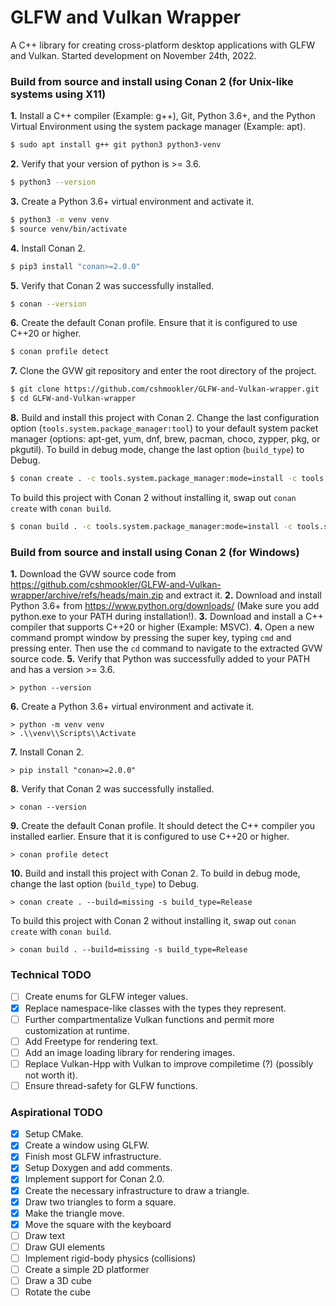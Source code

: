 # **GLFW and Vulkan Wrapper**
A C++ library for creating cross-platform desktop applications with GLFW and Vulkan. Started development on November 24th, 2022.

### **Build from source and install using Conan 2 (for Unix-like systems using X11)**
**1.** Install a C++ compiler (Example: g++), Git, Python 3.6+, and the Python Virtual Environment using the system package manager (Example: apt).
```bash
$ sudo apt install g++ git python3 python3-venv
```
**2.** Verify that your version of python is >= 3.6.
```bash
$ python3 --version
```
**3.** Create a Python 3.6+ virtual environment and activate it.
```bash
$ python3 -m venv venv
$ source venv/bin/activate
```
**4.** Install Conan 2.
```bash
$ pip3 install "conan>=2.0.0"
```
**5.** Verify that Conan 2 was successfully installed.
```bash
$ conan --version
```
**6.** Create the default Conan profile. Ensure that it is configured to use C++20 or higher.
```bash
$ conan profile detect
```
**7.** Clone the GVW git repository and enter the root directory of the project.
```bash
$ git clone https://github.com/cshmookler/GLFW-and-Vulkan-wrapper.git
$ cd GLFW-and-Vulkan-wrapper
```
**8.** Build and install this project with Conan 2. Change the last configuration option (`tools.system.package_manager:tool`) to your default system packet manager (options: apt-get, yum, dnf, brew, pacman, choco, zypper, pkg, or pkgutil). To build in debug mode, change the last option (`build_type`) to Debug.
```bash
$ conan create . -c tools.system.package_manager:mode=install -c tools.system.package_manager:sudo=True -c tools.system.package_manager:tool=apt-get --build=missing -s build_type=Release
```
To build this project with Conan 2 without installing it, swap out `conan create` with `conan build`.
```bash
$ conan build . -c tools.system.package_manager:mode=install -c tools.system.package_manager:sudo=True -c tools.system.package_manager:tool=apt-get --build=missing -s build_type=Release
```

### **Build from source and install using Conan 2 (for Windows)**
**1.** Download the GVW source code from https://github.com/cshmookler/GLFW-and-Vulkan-wrapper/archive/refs/heads/main.zip and extract it.
**2.** Download and install Python 3.6+ from https://www.python.org/downloads/ (Make sure you add python.exe to your PATH during installation!).
**3.** Download and install a C++ compiler that supports C++20 or higher (Example: MSVC).
**4.** Open a new command prompt window by pressing the super key, typing `cmd` and pressing enter. Then use the `cd` command to navigate to the extracted GVW source code.
**5.** Verify that Python was successfully added to your PATH and has a version >= 3.6.
```shell
> python --version
```
**6.** Create a Python 3.6+ virtual environment and activate it.
```shell
> python -m venv venv
> .\\venv\\Scripts\\Activate
```
**7.** Install Conan 2.
```shell
> pip install "conan>=2.0.0"
```
**8.** Verify that Conan 2 was successfully installed.
```shell
> conan --version
```
**9.** Create the default Conan profile. It should detect the C++ compiler you installed earlier. Ensure that it is configured to use C++20 or higher.
```shell
> conan profile detect
```
**10.** Build and install this project with Conan 2. To build in debug mode, change the last option (`build_type`) to Debug.
```shell
> conan create . --build=missing -s build_type=Release
```
To build this project with Conan 2 without installing it, swap out `conan create` with `conan build`.
```shell
> conan build . --build=missing -s build_type=Release
```

### **Technical TODO**
 * [ ] Create enums for GLFW integer values.
 * [X] Replace namespace-like classes with the types they represent.
 * [ ] Further compartmentalize Vulkan functions and permit more customization at runtime.
 * [ ] Add Freetype for rendering text.
 * [ ] Add an image loading library for rendering images.
 * [ ] Replace Vulkan-Hpp with Vulkan to improve compiletime (?) (possibly not worth it).
 * [ ] Ensure thread-safety for GLFW functions.

### **Aspirational TODO**
 * [X] Setup CMake.
 * [X] Create a window using GLFW.
 * [X] Finish most GLFW infrastructure.
 * [X] Setup Doxygen and add comments.
 * [X] Implement support for Conan 2.0.
 * [X] Create the necessary infrastructure to draw a triangle.
 * [x] Draw two triangles to form a square.
 * [x] Make the triangle move.
 * [x] Move the square with the keyboard
 * [ ] Draw text
 * [ ] Draw GUI elements
 * [ ] Implement rigid-body physics (collisions)
 * [ ] Create a simple 2D platformer
 * [ ] Draw a 3D cube
 * [ ] Rotate the cube
